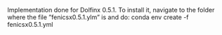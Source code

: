 Implementation done for Dolfinx 0.5.1. To install it, navigate to the folder where the file ”fenicsx0.5.1.ylm” is and do:
conda env create -f fenicsx0.5.1.yml
